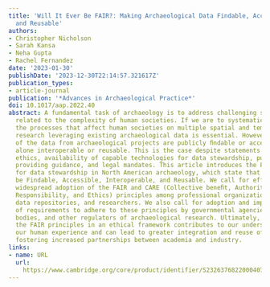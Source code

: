 ```yaml
---
title: 'Will It Ever Be FAIR?: Making Archaeological Data Findable, Accessible, Interoperable,
  and Reusable'
authors:
- Christopher Nicholson
- Sarah Kansa
- Neha Gupta
- Rachel Fernandez
date: '2023-01-30'
publishDate: '2023-12-30T22:14:57.321617Z'
publication_types:
- article-journal
publication: '*Advances in Archaeological Practice*'
doi: 10.1017/aap.2022.40
abstract: A fundamental task of archaeology is to address challenging scientiﬁc questions
  related to the complexity of human societies. If we are to systematically understand
  the processes that affect human societies on multiple spatial and temporal scales,
  research leveraging existing archaeological data is essential. However, only a fraction
  of the data from archaeological projects are publicly ﬁndable or accessible, let
  alone interoperable or reusable. This is the case despite statements of disciplinary
  ethics, availability of capable technologies for data stewardship, publications
  providing guidance, and legal mandates. This article introduces the FAIR principles
  for data stewardship in North American archaeology, which state that data should
  be Findable, Accessible, Interoperable, and Reusable. We call for efforts to promote
  widespread adoption of the FAIR and CARE (Collective beneﬁt, Authority to control,
  Responsibility, and Ethics) principles among professional organizations, publishers,
  data repositories, and researchers. We also call for adoption and implementation
  of requirements to adhere to these principles by governmental agencies, funding
  bodies, and other regulators of archaeological research. Ultimately, adoption of
  the FAIR principles in an ethical framework contributes to our understanding of
  our human experience and can lead to greater integration and reuse of research results,
  fostering increased partnerships between academia and industry.
links:
- name: URL
  url: 
    https://www.cambridge.org/core/product/identifier/S2326376822000407/type/journal_article
---
```

